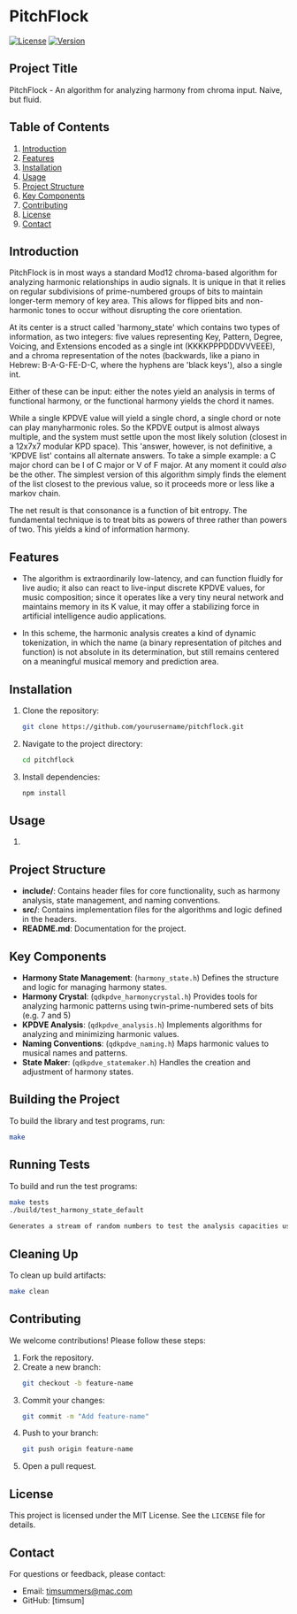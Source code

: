 # PitchFlock

[![License](https://img.shields.io/badge/license-MIT-blue.svg)](../LICENSE)
[![Version](https://img.shields.io/badge/version-1.0.0-blue.svg)](#)

## Project Title
PitchFlock - An algorithm for analyzing harmony from chroma input. Naive, but fluid.

## Table of Contents
1. [Introduction](#introduction)
2. [Features](#features)
3. [Installation](#installation)
4. [Usage](#usage)
5. [Project Structure](#project-structure)
6. [Key Components](#key-components)
7. [Contributing](#contributing)
8. [License](#license)
9. [Contact](#contact)

## Introduction
PitchFlock is in most ways a standard Mod12 chroma-based algorithm for analyzing harmonic relationships in audio signals. It is unique in that it relies on regular subdivisions of prime-numbered groups of bits to maintain longer-term memory of key area. This allows for flipped bits and non-harmonic tones to occur without disrupting the core orientation.

At its center is a struct called 'harmony_state' which contains two types of information, as two integers: five values representing Key, Pattern, Degree, Voicing, and Extensions encoded as a single int (KKKKPPPDDDVVVEEE), and a chroma representation of the notes (backwards, like a piano in Hebrew: B-A-G-FE-D-C, where the hyphens are 'black keys'), also a single int.

Either of these can be input: either the notes yield an analysis in terms of functional harmony, or the functional harmony yields the chord it names.

While a single KPDVE value will yield a single chord, a single chord or note can play manyharmonic roles. So the KPDVE output is almost always multiple, and the system must settle upon the most likely solution (closest in a 12x7x7 modular KPD space).  This 'answer, however, is not definitive, a 'KPDVE list' contains all alternate answers. To take a simple example: a C major chord can be I of C major or V of F major. At any moment it could *also* be the other. The simplest version of this algorithm simply finds the element of the list closest to the previous value, so it proceeds more or less like a markov chain.

The net result is that consonance is a function of bit entropy. The fundamental technique is to treat bits as powers of three rather than powers of two. This yields a kind of information harmony.

## Features
- The algorithm is extraordinarily low-latency, and can function fluidly for live audio; it also can react to live-input discrete KPDVE values, for music composition; since it operates like a very tiny neural network and maintains memory in its K value, it may offer a stabilizing force in artificial intelligence audio applications.

- In this scheme, the harmonic analysis creates a kind of dynamic tokenization, in which the name (a binary representation of pitches and function) is not absolute in its determination, but still remains centered on a meaningful musical memory and prediction area.

## Installation
1. Clone the repository:
   ```bash
   git clone https://github.com/yourusername/pitchflock.git
   ```
2. Navigate to the project directory:
   ```bash
   cd pitchflock
   ```
3. Install dependencies:
   ```bash
   npm install
   ```

## Usage
1.

## Project Structure
- **include/**: Contains header files for core functionality, such as harmony analysis, state management, and naming conventions.
- **src/**: Contains implementation files for the algorithms and logic defined in the headers.
- **README.md**: Documentation for the project.

## Key Components
- **Harmony State Management**: (`harmony_state.h`) Defines the structure and logic for managing harmony states.
- **Harmony Crystal**: (`qdkpdve_harmonycrystal.h`) Provides tools for analyzing harmonic patterns using twin-prime-numbered sets of bits (e.g. 7 and 5)
- **KPDVE Analysis**: (`qdkpdve_analysis.h`) Implements algorithms for analyzing and minimizing harmonic values.
- **Naming Conventions**: (`qdkpdve_naming.h`) Maps harmonic values to musical names and patterns.
- **State Maker**: (`qdkpdve_statemaker.h`) Handles the creation and adjustment of harmony states.

## Building the Project
To build the library and test programs, run:
```bash
make
```

## Running Tests
To build and run the test programs:
```bash
make tests
./build/test_harmony_state_default

Generates a stream of random numbers to test the analysis capacities using chroma (chroma are here entered Right to Left, like hebrew: b a g fe d c)
```

## Cleaning Up
To clean up build artifacts:
```bash
make clean
```

## Contributing
We welcome contributions! Please follow these steps:
1. Fork the repository.
2. Create a new branch:
   ```bash
   git checkout -b feature-name
   ```
3. Commit your changes:
   ```bash
   git commit -m "Add feature-name"
   ```
4. Push to your branch:
   ```bash
   git push origin feature-name
   ```
5. Open a pull request.

## License
This project is licensed under the MIT License. See the `LICENSE` file for details.

## Contact
For questions or feedback, please contact:
- Email: timsummers@mac.com
- GitHub: [timsum]
